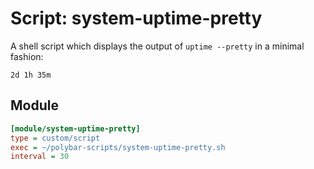 # Script: system-uptime-pretty

A shell script which displays the output of `uptime --pretty` in a minimal fashion:

`2d 1h 35m`


## Module

```ini
[module/system-uptime-pretty]
type = custom/script
exec = ~/polybar-scripts/system-uptime-pretty.sh
interval = 30
```
